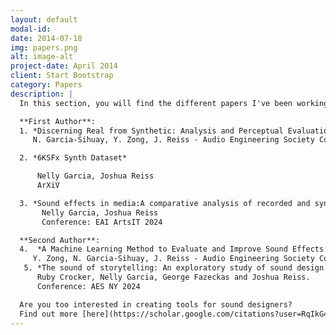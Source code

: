 ```yaml
---
layout: default
modal-id: 
date: 2014-07-18
img: papers.png
alt: image-alt
project-date: April 2014
client: Start Bootstrap
category: Papers
description: |
  In this section, you will find the different papers I've been working on:

  **First Author**:
  1. *Discerning Real from Synthetic: Analysis and Perceptual Evaluation of Sound Effects*  
     N. Garcia-Sihuay, Y. Zong, J. Reiss - Audio Engineering Society Conference: AES  Audio fo games  2024  

  2. *6KSFx Synth Dataset*

      Nelly Garcia, Joshua Reiss
      ArXiV

  3. *Sound effects in media:A comparative analysis of recorded and synthetic samples in live-action and animation.*  
       Nelly Garcia, Joshua Reiss   
       Conference: EAI ArtsIT 2024

  **Second Author**:
  4.  *A Machine Learning Method to Evaluate and Improve Sound Effects Synthesis Model Design*  
     Y. Zong, N. Garcia-Sihuay, J. Reiss - Audio Engineering Society Conference: AES Audio for games 2024  
   5. *The sound of storytelling: An exploratory study of sound design and music in film drama*
      Ruby Crocker, Nelly Garcia, George Fazeckas and Joshua Reiss.
      Conference: AES NY 2024

  Are you too interested in creating tools for sound designers?  
  Find out more [here](https://scholar.google.com/citations?user=RqIkG4oAAAAJ&hl=es&authuser=1).
---
```


